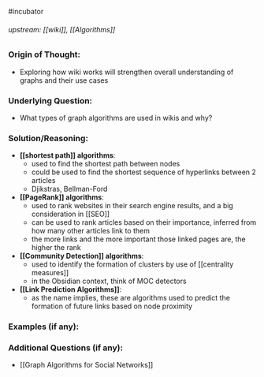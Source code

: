 #incubator 
###### upstream: [[wiki]], [[Algorithms]]

### Origin of Thought:
- Exploring how wiki works will strengthen overall understanding of graphs and their use cases 

### Underlying Question: 
- What types of graph algorithms are used in wikis and why? 

### Solution/Reasoning: 

- **[[shortest path]] algorithms**: 
	- used to find the shortest path between nodes 
	- could be used to find the shortest sequence of hyperlinks between 2 articles 
	- Djikstras, Bellman-Ford 
- **[[PageRank]] algorithms**: 
	- used to rank websites in their search engine results, and a big consideration in [[SEO]]
	- can be used to rank articles based on their importance, inferred from how many other articles link to them
	- the more links and the more important those linked pages are, the higher the rank 
- **[[Community Detection]] algorithms**:
	- used to identify the formation of clusters by use of [[centrality measures]]
	- in the Obsidian context, think of MOC detectors 
- **[[Link Prediction Algorithms]]**: 
	- as the name implies, these are algorithms used to predict the formation of future links based on node proximity 

### Examples (if any): 


### Additional Questions (if any): 
- [[Graph Algorithms for Social Networks]]

